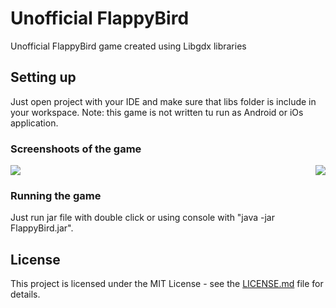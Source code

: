 # Unofficial FlappyBird

Unofficial FlappyBird game created using Libgdx libraries

## Setting up

Just open project with your IDE and make sure that libs folder is include in your workspace. 
Note: this game is not written tu run as Android or iOs application.

### Screenshoots of the game

<img align="right" src="https://user-images.githubusercontent.com/48760676/65818473-030d4200-e212-11e9-8938-b14dac73c647.png">
<img align="center" src="https://user-images.githubusercontent.com/48760676/65818474-030d4200-e212-11e9-997b-9dfe56e5849a.png">

### Running the game

Just run jar file with double click or using console with "java -jar FlappyBird.jar".

## License

This project is licensed under the MIT License - see the [LICENSE.md](LICENSE.md) file for details.
